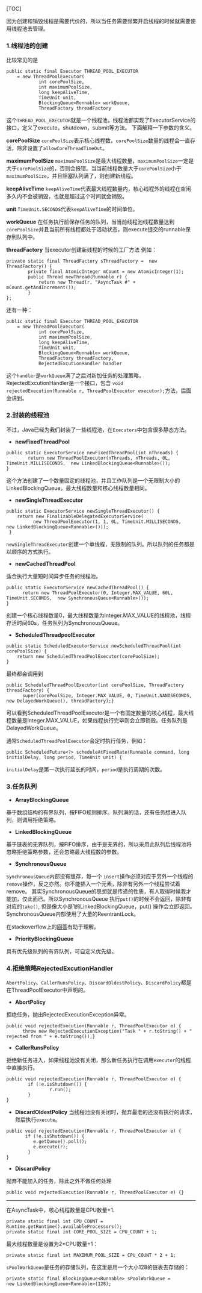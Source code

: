[TOC]

因为创建和销毁线程是需要代价的，所以当任务需要频繁开启线程的时候就需要使用线程池去管理。

### 1.线程池的创建
比较常见的是

```
public static final Executor THREAD_POOL_EXECUTOR        
    = new ThreadPoolExecutor(
            int corePoolSize,                          
            int maximumPoolSize,                          
            long keepAliveTime,                          
            TimeUnit unit,                          
            BlockingQueue<Runnable> workQueue,                          
            ThreadFactory threadFactory
```
这个`THREAD_POOL_EXECUTOR`就是一个线程池，线程池都实现了ExecutorService的接口，定义了execute，shutdown，submit等方法。
下面解释一下参数的含义。

**corePoolSize**
`corePoolSize`表示核心线程数，`corePoolSize`数量的线程会一直存活，除非设置了`allowCoreThreadTimeOut`。

**maximumPoolSize**
`maximumPoolSize`是最大线程数量，`maximumPoolSize`一定是大于`corePoolSize`的，否则会报错。当当前线程数量大于`corePoolSize`小于`maximumPoolSize`，并且阻塞队列满了，则创建新线程。

**keepAliveTime**
`keepAliveTime`代表最大线程数量内，核心线程外的线程在空闲多久内不会被销毁，也就是超过这个时间就会销毁。

**unit**
`TimeUnit.SECONDS`代表`keepAliveTime`的时间单位。

**workQueue**
在任务执行前保存任务的队列，当当前线程池线程数量达到`corePoolSize`并且当前所有线程都处于活动状态，则execute提交的runnable保存到队列中。

**threadFactory**
当executor创建新线程的时候的工厂方法
例如：

```
private static final ThreadFactory sThreadFactory =  new ThreadFactory() {    
        private final AtomicInteger mCount = new AtomicInteger(1);    
        public Thread newThread(Runnable r) {        
            return new Thread(r, "AsyncTask #" + mCount.getAndIncrement());    
        }
};
```
还有一种：

```
public static final Executor THREAD_POOL_EXECUTOR        
    = new ThreadPoolExecutor(
            int corePoolSize,                          
            int maximumPoolSize,                          
            long keepAliveTime,                          
            TimeUnit unit,                          
            BlockingQueue<Runnable> workQueue,                          
            ThreadFactory threadFactory,
            RejectedExcutionHandler handler
```
这个`handler`是`workQueue`满了之后对新加任务的处理策略，RejectedExcutionHandler是一个接口，包含
`void rejectedExecution(Runnable r, ThreadPoolExecutor executor);`方法，后面会讲到。

### 2.封装的线程池

不过，Java已经为我们封装了一些线程池，在`Executors`中包含很多静态方法。

- **newFixedThreadPool**

```
public static ExecutorService newFixedThreadPool(int nThreads) {    
        return new ThreadPoolExecutor(nThreads, nThreads, 0L, TimeUnit.MILLISECONDS,  new LinkedBlockingQueue<Runnable>());
}
```
这个方法创建了一个数量固定的线程池，并且工作队列是一个无限制大小的LinkedBlockingQueue。最大线程数量和核心线程数量相同。

- **newSingleThreadExecutor**

```
public static ExecutorService newSingleThreadExecutor() {    
    return new FinalizableDelegatedExecutorService(
          new ThreadPoolExecutor(1, 1, 0L, TimeUnit.MILLISECONDS,                                new LinkedBlockingQueue<Runnable>()));
 }
```
`newSingleThreadExecutor`创建一个单线程，无限制的队列。所以队列的任务都是以顺序的方式执行。

- **newCachedThreadPool**

适合执行大量短时间异步任务的线程池。

```
public static ExecutorService newCachedThreadPool() {    
      return new ThreadPoolExecutor(0, Integer.MAX_VALUE, 60L, TimeUnit.SECONDS,  new SynchronousQueue<Runnable>());
}
```
创建一个核心线程数量0，最大线程数量为Integer.MAX_VALUE的线程池，线程存活时间60s，任务队列为SynchronousQueue。

- **ScheduledThreadpoolExecutor**

```
public static ScheduledExecutorService newScheduledThreadPool(int corePoolSize) {    
    return new ScheduledThreadPoolExecutor(corePoolSize);
}
```
最终都会调用到

```
public ScheduledThreadPoolExecutor(int corePoolSize, ThreadFactory threadFactory) {    
      super(corePoolSize, Integer.MAX_VALUE, 0, TimeUnit.NANOSECONDS, new DelayedWorkQueue(), threadFactory);}
```
可以看到ScheduledThreadPoolExecutor是一个有固定数量的核心线程，最大线程数量是Integer.MAX_VALUE，如果线程执行完毕则会立即销毁。任务队列是DelayedWorkQueue。

通常`ScheduledThreadPoolExecutor`会定时执行任务，例如：
```
public ScheduledFuture<?> scheduleAtFixedRate(Runnable command, long initialDelay, long period, TimeUnit unit) {
```
`initialDelay`是第一次执行延长的时间，`period`是执行周期的次数。

### 3.任务队列

- **ArrayBlockingQueue**

基于数组结构的有界队列，按FIFO规则排序。队列满的话，还有任务想进入队列，则调用拒绝策略。

- **LinkedBlockingQueue**

基于链表的无界队列，按FIFO排序，由于是无界的，所以采用此队列后线程池将忽略拒绝策略参数，还会忽略最大线程数的参数。

- **SynchronousQueue**

`SynchronousQueue`内部没有缓存，每一个 `insert`操作必须对应于另外一个线程的`remove`操作，反之亦然。你不能插入一个元素，除非有另外一个线程尝试着remove。
其实SynchronousQueue的思想就是传递的性质，有人取得时候我才能加，仅此而已。所以SynchronousQueue 执行`put()`的时候不会返回，除非有对应的`take()`, 但是像大小是1的LinkedBlockingQueue，put() 操作会立即返回。SynchronousQueue内部使用了大量的ReentrantLock。

在stackoverflow上的[回答](http://stackoverflow.com/questions/8591610/when-should-i-use-synchronousqueue)有助于理解。


- **PriorityBlockingQueue**

具有优先级队列的有界队列，可自定义优先级。


### 4.拒绝策略RejectedExcutionHandler

`AbortPolicy`、`CallerRunsPolicy`、`DiscardOldestPolicy`、`DiscardPolicy`都是在ThreadPoolExecutor中声明的。

- **AbortPolicy**

拒绝任务，抛出RejectedExecutionException异常。

```
public void rejectedExecution(Runnable r, ThreadPoolExecutor e) {
      throw new RejectedExecutionException("Task " + r.toString() + " rejected from " + e.toString());}
```

- **CallerRunsPolicy**


拒绝新任务进入，如果线程池没有关闭，那么新任务执行在调用`executor`的线程中直接执行。

```
public void rejectedExecution(Runnable r, ThreadPoolExecutor e) {
        if (!e.isShutdown()) {        
                r.run();    
        }
}
```


- **DiscardOldestPolicy**
当线程池没有关闭时，抛弃最老的还没有执行的请求，然后执行`execute`。

```
public void rejectedExecution(Runnable r, ThreadPoolExecutor e) {   
       if (!e.isShutdown()) {        
          e.getQueue().poll();        
          e.execute(r);    
        }
}
```

- **DiscardPolicy** 

抛弃不能加入的任务，除此之外不做任何处理

```
public void rejectedExecution(Runnable r, ThreadPoolExecutor e) {}
```






-------


在AsyncTask中，核心线程数量是CPU数量+1.


```
private static final int CPU_COUNT = Runtime.getRuntime().availableProcessors();
private static final int CORE_POOL_SIZE = CPU_COUNT + 1;
```
最大线程数量是设置为2*CPU数量+1：


```
private static final int MAXIMUM_POOL_SIZE = CPU_COUNT * 2 + 1;
```

`sPoolWorkQueue`是任务的存储队列，在这里是用一个大小128的链表去存储的：


```
private static final BlockingQueue<Runnable> sPoolWorkQueue =        new LinkedBlockingQueue<Runnable>(128);
```